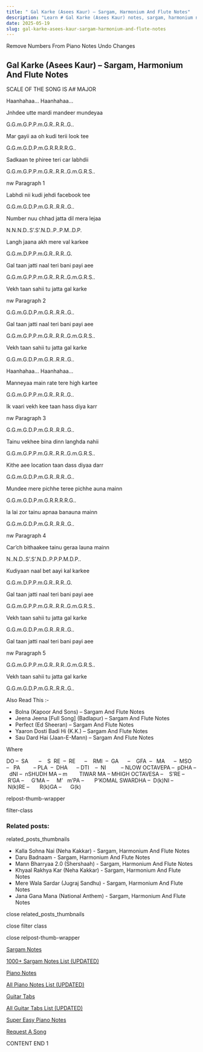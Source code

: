 ```yaml
---
title: " Gal Karke (Asees Kaur) – Sargam, Harmonium And Flute Notes"
description: "Learn # Gal Karke (Asees Kaur) notes, sargam, harmonium notations and flute notes. Easy step-by-step tutorial for beginners."
date: 2025-05-19
slug: gal-karke-asees-kaur-sargam-harmonium-and-flute-notes
---
```


Remove Numbers From Piano Notes
Undo Changes

## Gal Karke (Asees Kaur) – Sargam, Harmonium And Flute Notes

SCALE OF THE SONG IS A# MAJOR

Haanhahaa… Haanhahaa…

Jnhdee utte mardi mandeer mundeyaa

G.G.m.G.P.P.m.G.R..R.R..G..

Mar gayii aa oh kudi terii look tee

G.G.m.G.D.P.m.G.R.R.R.R.G..

Sadkaan te phiree teri car labhdii

G.G.m.G.P.P.m.G.R..R.R..G.m.G.R.S..

nw Paragraph 1

Labhdi nii kudi jehdi facebook tee

G.G.m.G.D.P.m.G.R..R.R..G..

Number nuu chhad jatta dil mera lejaa

N.N.N.D..S’.S’.N.D..P..P.M..D.P.

Langh jaana akh mere val karkee

G.G.m.D.P.P.m.G.R..R.R..G.

Gal taan jatti naal teri bani payi aee

G.G.m.G.P.P.m.G.R..R.R..G.m.G.R.S..

Vekh taan sahii tu jatta gal karke

nw Paragraph 2

G.G.m.G.D.P.m.G.R..R.R..G..

Gal taan jatti naal teri bani payi aee

G.G.m.G.P.P.m.G.R..R.R..G.m.G.R.S..

Vekh taan sahii tu jatta gal karke

G.G.m.G.D.P.m.G.R..R.R..G..

Haanhahaa… Haanhahaa…

Manneyaa main rate tere high kartee

G.G.m.G.P.P.m.G.R..R.R..G..

Ik vaari vekh kee taan hass diya karr

nw Paragraph 3

G.G.m.G.D.P.m.G.R..R.R..G..

Tainu vekhee bina dinn langhda nahii

G.G.m.G.P.P.m.G.R..R.R..G.m.G.R.S..

Kithe aee location taan dass diyaa darr

G.G.m.G.D.P.m.G.R..R.R..G..

Mundee mere pichhe teree pichhe auna mainn

G.G.m.G.D.P.m.G.R.R.R.R.G..

la lai zor tainu apnaa banauna mainn

G.G.m.G.D.P.m.G.R..R.R..G..

nw Paragraph 4

Car’ch bithaakee tainu geraa launa mainn

N..N.D..S’.S’.N.D..P.P.P.M.D.P..

Kudiyaan naal bet aayi kal karkee

G.G.m.D.P.P.m.G.R..R.R..G.

Gal taan jatti naal teri bani payi aee

G.G.m.G.P.P.m.G.R..R.R..G.m.G.R.S..

Vekh taan sahii tu jatta gal karke

G.G.m.G.D.P.m.G.R..R.R..G..

Gal taan jatti naal teri bani payi aee

nw Paragraph 5

G.G.m.G.P.P.m.G.R..R.R..G.m.G.R.S..

Vekh taan sahii tu jatta gal karke

G.G.m.G.D.P.m.G.R..R.R..G..

Also Read This :-

- Bolna (Kapoor And Sons) – Sargam And Flute Notes
- Jeena Jeena [Full Song] (Badlapur) – Sargam And Flute Notes
- Perfect (Ed Sheeran) – Sargam And Flute Notes
- Yaaron Dosti Badi Hi (K.K.) – Sargam And Flute Notes
- Sau Dard Hai (Jaan-E-Mann) – Sargam And Flute Notes

Where

DO –  SA       –    S  RE  –  RE      –    RMI  –  GA      –    GFA  –   MA      –  MSO  –   PA         – PLA  –  DHA      – DTI    –  NI          – NLOW OCTAVEPA –  pDHA –  dNI –  nSHUDH MA – m        TIWAR MA – MHIGH OCTAVESA –    S’RE –     R’GA –     G’MA –     M’   m’PA –       P’KOMAL SWARDHA –  D(k)NI –       N(k)RE –       R(k)GA –      G(k)

relpost-thumb-wrapper

filter-class

### Related posts:

related_posts_thumbnails

- Kalla Sohna Nai (Neha Kakkar) - Sargam, Harmonium And Flute Notes
- Daru Badnaam - Sargam, Harmonium And Flute Notes
- Mann Bharryaa 2.0 (Shershaah) - Sargam, Harmonium And Flute Notes
- Khyaal Rakhya Kar (Neha Kakkar) - Sargam, Harmonium And Flute Notes
- Mere Wala Sardar (Jugraj Sandhu) - Sargam, Harmonium And Flute Notes
- Jana Gana Mana (National Anthem) - Sargam, Harmonium And Flute Notes

close related_posts_thumbnails

close filter class

close relpost-thumb-wrapper

[Sargam Notes](/sargam-notes.html)

[1000+ Sargam Notes List (UPDATED)](/all-songs-list-sargam-notes.html)

[Piano Notes](/piano-notes.html)

[All Piano Notes List (UPDATED)](/all-songs-list-piano-notes.html)

[Guitar Tabs](/guitar-tabs.html)

[All Guitar Tabs List (UPDATED)](/all-songs-list-guitar-tabs.html)

[Super Easy Piano Notes](https://studywall.in/)

[Request A Song](/request-a-song.html)

CONTENT END 1
